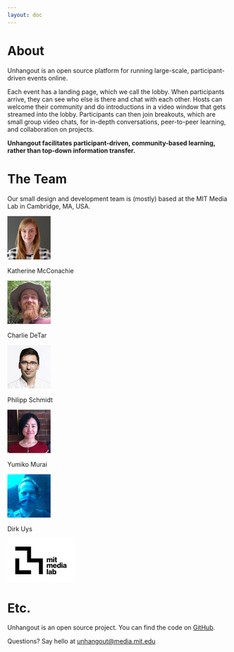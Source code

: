 ```yaml
---
layout: doc
---
```

# About

Unhangout is an open source platform for running large-scale, participant-driven events online.

Each event has a landing page, which we call the lobby. When participants arrive, they can see who else is there and chat with each other. Hosts can welcome their community and do introductions in a video window that gets streamed into the lobby. Participants can then join breakouts, which are small group video chats, for in-depth conversations, peer-to-peer learning, and collaboration on projects.

**Unhangout facilitates participant-driven, community-based learning, rather than top-down information transfer.**

# The Team

Our small design and development team is (mostly) based at the MIT Media Lab in Cambridge, MA, USA.

<div class='team-container'>
  <div class='team-member'>
    <a href='https://www.media.mit.edu/people/kamcco/overview/' target='_blank'>
        <img src="assets/img/katherine.jpg" alt="Katherine McConachie" />
    </a>
    <p>Katherine McConachie</p>
  </div>
  <div class='team-member'>
    <a href='https://tirl.org/' target='_blank'>
      <img src='assets/img/charlie.jpg' alt="Charlie DeTar" />
    </a>
    <p>Charlie DeTar</p>
  </div>
  <div class='team-member'>
    <a href='https://www.media.mit.edu/people/ps1/overview/' target='_blank'>
      <img src="assets/img/philipp.jpg" alt="Philipp Schmidt" />
    </a>
    <p>Philipp Schmidt</p>
  </div>
  <div class='team-member'>
    <a href='https://www.media.mit.edu/people/yumikom/overview/' target='_blank'>
      <img src="assets/img/yumiko.jpg" alt="Yumiko Murai" />
    </a>
    <p>Yumiko Murai</p>
  </div>
  <div class='team-member'>
    <a href='https://www.thebacklog.net' target='_blank'>
      <img src="assets/img/dirk.jpg" alt="Dirk" />
    </a>
    <p>Dirk Uys</p>
  </div>
  <div class='mit-ml-logo'> 
    <img src='assets/img/MIT_ML_Logo_K_RGB.png' alt='MIT Media Lab' />
  </div>
</div>

# Etc.

Unhangout is an open source project. You can find the code on [GitHub](https://github.com/mitmedialab/unhangout).


Questions? Say hello at [unhangout@media.mit.edu](mailto:unhangout@media.mit.edu)

